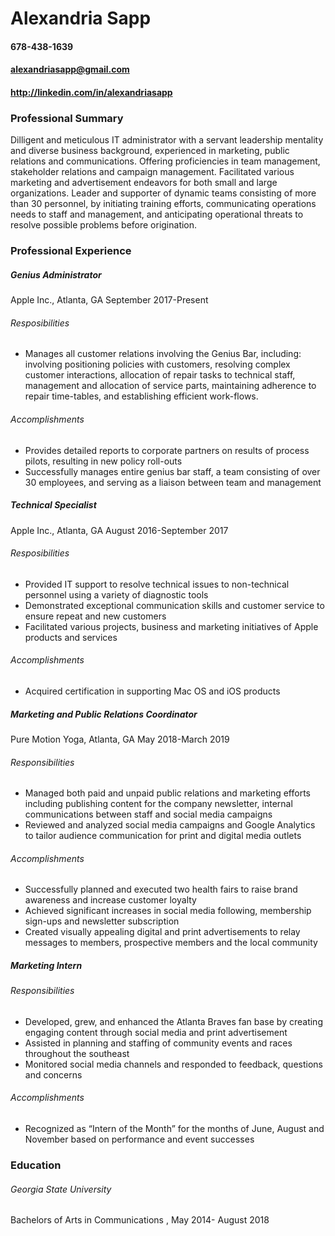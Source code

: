 # Alexandria Sapp                                           
#### 678-438-1639
#### alexandriasapp@gmail.com 
#### http://linkedin.com/in/alexandriasapp

### Professional Summary

Dilligent and meticulous IT administrator with a servant leadership mentality and diverse business background, experienced in marketing, public relations and communications. Offering proficiencies in team management, stakeholder relations and campaign management. Facilitated various marketing and advertisement endeavors for both small and large organizations. Leader and supporter of dynamic teams consisting of more than 30 personnel, by initiating training efforts, communicating operations needs to staff and management, and anticipating operational threats to resolve possible problems before origination.

### Professional Experience 

##### Genius Administrator 
Apple Inc., Atlanta, GA  September 2017-Present 
###### Resposibilities 

  - Manages all customer relations involving the Genius Bar, including: involving positioning policies with customers, resolving complex customer interactions, allocation of repair tasks to technical staff, management and allocation of service parts, maintaining adherence to repair time-tables, and establishing efficient work-flows.
  ###### Accomplishments 

  - Provides detailed reports to corporate partners on results of process pilots, resulting in new policy roll-outs
  - Successfully manages entire genius bar staff, a team consisting of over 30 employees, and serving as a  liaison between team and management


##### Technical Specialist 
Apple Inc., Atlanta, GA August          2016-September 2017 
###### Resposibilities 
  - Provided IT support to resolve technical issues to non-technical personnel using a variety of diagnostic tools
  - Demonstrated exceptional communication skills and customer service to ensure repeat and new customers
  - Facilitated various projects, business and marketing initiatives of Apple products and services
  ###### Accomplishments 
- Acquired certification in supporting Mac OS and iOS products

  

##### Marketing and Public Relations Coordinator 
Pure Motion Yoga, Atlanta, GA May 2018-March 2019 
###### Responsibilities 
- Managed both paid and unpaid public relations and marketing efforts including publishing content for the company newsletter, internal communications between staff and social media campaigns
- Reviewed and analyzed social media campaigns and Google Analytics to tailor audience communication for print and digital media outlets
###### Accomplishments
- Successfully planned and executed two health fairs to raise brand awareness and increase customer loyalty
- Achieved significant increases in social media following, membership sign-ups and newsletter subscription
- Created visually appealing digital and print advertisements to relay messages to members, prospective members and the local community

##### Marketing Intern
###### Responsibilities 
- Developed, grew, and enhanced the Atlanta Braves fan base by creating engaging content through social media and print advertisement
- Assisted in planning and staffing of community events and races throughout the southeast
- Monitored social media channels and responded to feedback, questions and concerns

###### Accomplishments 
- Recognized as “Intern of the Month” for the months of June, August and November based on performance and event successes

### Education 
###### Georgia State University 
Bachelors of Arts in Communications , May 2014- August 2018 




